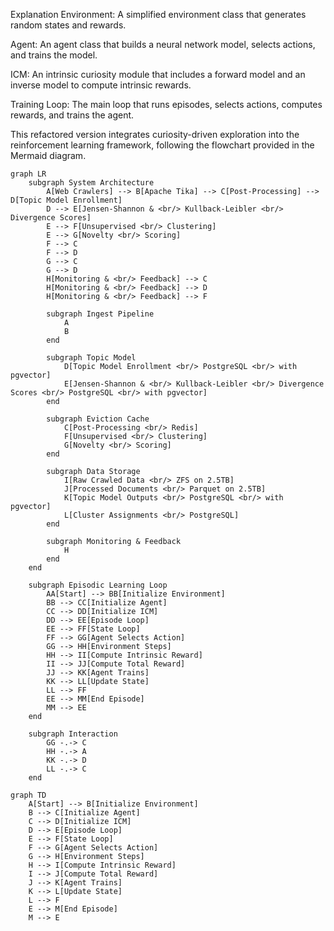 Explanation
Environment: A simplified environment class that generates random states and rewards.

Agent: An agent class that builds a neural network model, selects actions, and trains the model.

ICM: An intrinsic curiosity module that includes a forward model and an inverse model to compute intrinsic rewards.

Training Loop: The main loop that runs episodes, selects actions, computes rewards, and trains the agent.

This refactored version integrates curiosity-driven exploration into the reinforcement learning framework, following the flowchart provided in the Mermaid diagram.

```mermaid
graph LR
    subgraph System Architecture
        A[Web Crawlers] --> B[Apache Tika] --> C[Post-Processing] --> D[Topic Model Enrollment]
        D --> E[Jensen-Shannon & <br/> Kullback-Leibler <br/> Divergence Scores] 
        E --> F[Unsupervised <br/> Clustering]
        E --> G[Novelty <br/> Scoring]
        F --> C 
        F --> D
        G --> C
        G --> D
        H[Monitoring & <br/> Feedback] --> C
        H[Monitoring & <br/> Feedback] --> D
        H[Monitoring & <br/> Feedback] --> F

        subgraph Ingest Pipeline
            A
            B
        end

        subgraph Topic Model
            D[Topic Model Enrollment <br/> PostgreSQL <br/> with pgvector]
            E[Jensen-Shannon & <br/> Kullback-Leibler <br/> Divergence Scores <br/> PostgreSQL <br/> with pgvector]
        end

        subgraph Eviction Cache
            C[Post-Processing <br/> Redis]
            F[Unsupervised <br/> Clustering]
            G[Novelty <br/> Scoring]
        end

        subgraph Data Storage
            I[Raw Crawled Data <br/> ZFS on 2.5TB] 
            J[Processed Documents <br/> Parquet on 2.5TB]
            K[Topic Model Outputs <br/> PostgreSQL <br/> with pgvector]
            L[Cluster Assignments <br/> PostgreSQL]
        end

        subgraph Monitoring & Feedback
            H
        end
    end

    subgraph Episodic Learning Loop
        AA[Start] --> BB[Initialize Environment]
        BB --> CC[Initialize Agent]
        CC --> DD[Initialize ICM]
        DD --> EE[Episode Loop]
        EE --> FF[State Loop]
        FF --> GG[Agent Selects Action]
        GG --> HH[Environment Steps]
        HH --> II[Compute Intrinsic Reward]
        II --> JJ[Compute Total Reward]
        JJ --> KK[Agent Trains]
        KK --> LL[Update State]
        LL --> FF
        EE --> MM[End Episode]
        MM --> EE
    end

    subgraph Interaction
        GG -.-> C
        HH -.-> A
        KK -.-> D
        LL -.-> C
    end
```


```mermaid
graph TD
    A[Start] --> B[Initialize Environment]
    B --> C[Initialize Agent]
    C --> D[Initialize ICM]
    D --> E[Episode Loop]
    E --> F[State Loop]
    F --> G[Agent Selects Action]
    G --> H[Environment Steps]
    H --> I[Compute Intrinsic Reward]
    I --> J[Compute Total Reward]
    J --> K[Agent Trains]
    K --> L[Update State]
    L --> F
    E --> M[End Episode]
    M --> E
```
